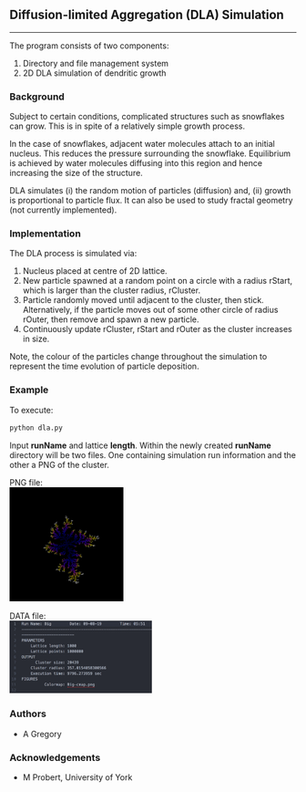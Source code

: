 ## Diffusion-limited Aggregation (DLA) Simulation

---

The program consists of two components:
1. Directory and file management system
1. 2D DLA simulation of dendritic growth

### Background

Subject to certain conditions, complicated structures such as snowflakes can grow. This is in spite of a relatively simple growth process.

In the case of snowflakes, adjacent water molecules attach to an initial nucleus. This reduces the pressure surrounding the snowflake. Equilibrium is achieved by water molecules diffusing into this region and hence increasing the size of the structure.

DLA simulates (i) the random motion of particles (diffusion) and, (ii) growth is proportional to particle flux. It can also be used to study fractal geometry (not currently implemented).

### Implementation

The DLA process is simulated via:

1. Nucleus placed at centre of 2D lattice.
1. New particle spawned at a random point on a circle with a radius rStart, which is larger than the cluster radius, rCluster.
1. Particle randomly moved until adjacent to the cluster, then stick. Alternatively, if the particle moves out of some other circle of radius rOuter, then remove and spawn a new particle.
1. Continuously update rCluster, rStart and rOuter as the cluster increases in size.

Note, the colour of the particles change throughout the simulation to represent the time evolution of particle deposition.

### Example

To execute:

``` python
python dla.py
```

Input __runName__ and lattice __length__. Within the newly created __runName__ directory will be two files. One containing simulation run information and the other a PNG of the cluster.

PNG file: <br/>
<img src="Images/Big-cmap.png" width="200">

DATA file: <br/>
<img src="Images/Big-example.png" width="250">

### Authors

- A Gregory

### Acknowledgements

- M Probert, University of York
